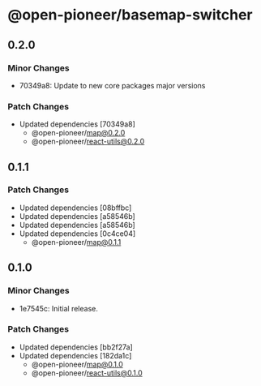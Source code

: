 # @open-pioneer/basemap-switcher

## 0.2.0

### Minor Changes

- 70349a8: Update to new core packages major versions

### Patch Changes

- Updated dependencies [70349a8]
  - @open-pioneer/map@0.2.0
  - @open-pioneer/react-utils@0.2.0

## 0.1.1

### Patch Changes

- Updated dependencies [08bffbc]
- Updated dependencies [a58546b]
- Updated dependencies [a58546b]
- Updated dependencies [0c4ce04]
  - @open-pioneer/map@0.1.1

## 0.1.0

### Minor Changes

- 1e7545c: Initial release.

### Patch Changes

- Updated dependencies [bb2f27a]
- Updated dependencies [182da1c]
  - @open-pioneer/map@0.1.0
  - @open-pioneer/react-utils@0.1.0
